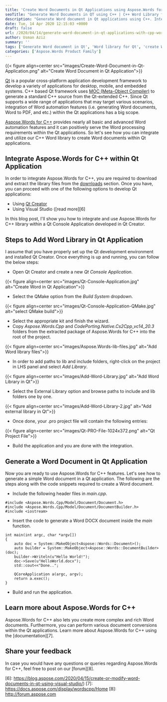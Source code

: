 ```yaml
---
title: 'Create Word Documents in Qt Applications using Aspose.Words for C++'
seoTitle: "Generate Word Documents in QT using C++ | C++ Word Library for Qt"
description: "Generate Word document in Qt applications using C++. Integrate Word library in Qt applications and handle Word documents through C++ Word library for Qt."
date: Tue, 14 Apr 2020 12:15:03 +0000
draft: false
url: /2020/04/14/generate-word-document-in-qt-applications-with-cpp-word-library/
author: Usman Aziz
summary: ''
tags: ['Generate Word document in Qt', 'Word library for Qt', 'create Word document in Qt']
categories: ['Aspose.Words Product Family']
---
```




{{< figure align=center src="images/Create-Word-Document-in-Qt-Application.png" alt="Create Word Document in Qt Application">}}


[Qt][1] is a popular cross-platform application development framework to develop a variety of applications for desktop, mobile, and embedded systems. C++ based Qt framework uses [MOC (Meta-Object Compiler)][2] to generate a standard C++ source from the Qt-extended C++. Since Qt supports a wide range of applications that may target various scenarios, integration of Word automation features (i.e. generating Word documents, Word to PDF, and etc.) within the Qt applications has a big scope.

[Aspose.Words for C++][3] provides nearly all basic and advanced Word automation features and it can positively serve the Word processing requirements within the Qt applications. So let's see how you can integrate and utilize our C++ Word library to create Word documents within Qt applications.

## Integrate Aspose.Words for C++ within Qt Application

In order to integrate Aspose.Words for C++, you are required to download and extract the library files from the [downloads][4] section. Once you have, you can proceed with one of the following options to develop Qt applications:

*   Using [Qt Creator][5]
*   Using Visual Studio ([read more][6]

In this blog post, I'll show you how to integrate and use Aspose.Words for C++ library within a Qt Console Application developed in Qt Creator.

## Steps to Add Word Library in Qt Application

I assume that you have properly set up the Qt development environment and installed Qt Creator. Once everything is up and running, you can follow the below steps:

*   Open Qt Creator and create a new _Qt Console Application_.



{{< figure align=center src="images/Qt-Console-Application.jpg" alt="Create Word in Qt Application">}}


*   Select the QMake option from the _Build System_ dropdown.



{{< figure align=center src="images/Qt-Console-Application-QMake.jpg" alt="select QMake build">}}


*   Select the appropriate kit and finish the wizard.
*   Copy _Aspose.Words.Cpp_ and _CodePorting.Native.Cs2Cpp\_vc14\_20.3_ folders from the extracted package of Aspose.Words for C++ into the root of the project.



{{< figure align=center src="images/Aspose.Words-lib-files.jpg" alt="Add Word library files">}}


*   In order to add paths to lib and include folders, right-click on the project in LHS panel and select _Add Library_.



{{< figure align=center src="images/Add-Word-Library.jpg" alt="Add Word Library in Qt">}}


*   Select the External Library option and browse paths to include and lib folders one by one.



{{< figure align=center src="images/Add-Word-Library-2.jpg" alt="Add external library in Qt">}}


*   Once done, your .pro project file will contain the following entries:



{{< figure align=center src="images/Qt-PRO-File-1024x372.png" alt="Qt Project File">}}


*   Build the application and you are done with the integration.

## Generate a Word Document in Qt Application

Now you are ready to use Aspose.Words for C++ features. Let's see how to generate a simple Word document in a Qt application. The following are the steps along with the code snippets required to create a Word document.

*   Include the following header files in _main.cpp_.

```
#include <Aspose.Words.Cpp/Model/Document/Document.h>
#include <Aspose.Words.Cpp/Model/Document/DocumentBuilder.h>
#include <iostream>
```

*   Insert the code to generate a Word DOCX document inside the _main_ function.

```
int main(int argc, char *argv[])
{
    auto doc = System::MakeObject<Aspose::Words::Document>();
    auto builder = System::MakeObject<Aspose::Words::DocumentBuilder>(doc);
    builder->Writeln(u"Hello World!");
    doc->Save(u"HelloWorld.docx");
    std::cout<<"Done..";

    QCoreApplication a(argc, argv);
    return a.exec();
}
```

*   Build and run the application.

## Learn more about Aspose.Words for C++

Aspose.Words for C++ also lets you create more complex and rich Word documents. Furthermore, you can perform various document conversions within the Qt applications. Learn more about Aspose.Words for C++ using the [documentation][7].

## Share your feedback

In case you would have any questions or queries regarding Aspose.Words for C++, feel free to post on our [forum][8].




[1]: https://www.qt.io/
[2]: http://doc.qt.io/qt-5/moc.html
[3]: http://products.aspose.com/words/cpp
[4]: https://downloads.aspose.com/words/cpp
[5]: https://en.wikipedia.org/wiki/Qt_Creator
[6]: https://blog.aspose.com/2020/04/15/create-or-modify-word-documents-in-qt-using-visual-studio/)
[7]: https://docs.aspose.com/display/wordscpp/Home
[8]: http://forum.aspose.com





